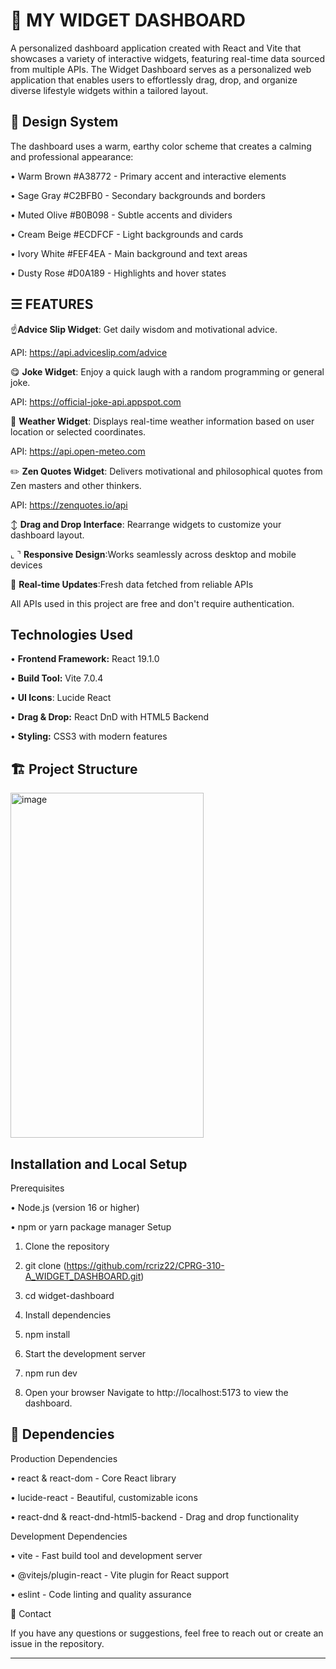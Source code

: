# 📲 MY WIDGET DASHBOARD
A personalized dashboard application created with React and Vite that showcases a variety of interactive widgets, featuring real-time data sourced from multiple APIs. The Widget Dashboard serves as a personalized web application that enables users to effortlessly drag, drop, and organize diverse lifestyle widgets within a tailored layout.
## 🎨 Design System
The dashboard uses a warm, earthy color scheme that creates a calming and professional appearance:

•	Warm Brown #A38772 - Primary accent and interactive elements

•	Sage Gray #C2BFB0 - Secondary backgrounds and borders

•	Muted Olive #B0B098 - Subtle accents and dividers

•	Cream Beige #ECDFCF - Light backgrounds and cards

•	Ivory White #FEF4EA - Main background and text areas

•	Dusty Rose #D0A189 - Highlights and hover states


## ☰ FEATURES
☝️**Advice Slip Widget**: Get daily wisdom and motivational advice.

API: https://api.adviceslip.com/advice

😋 **Joke Widget**: Enjoy a quick laugh with a random programming or general joke.

API: https://official-joke-api.appspot.com

🔅 **Weather Widget**: Displays real-time weather information based on user location or selected coordinates.

API: https://api.open-meteo.com

✏️ **Zen Quotes Widget**: Delivers motivational and philosophical quotes from Zen masters and other thinkers.

API: https://zenquotes.io/api

↕️ **Drag and Drop Interface**: Rearrange widgets to customize your dashboard layout.

⌞ ⌝  **Responsive Design**:Works seamlessly across desktop and mobile devices

🔄 **Real-time Updates**:Fresh data fetched from reliable APIs

All APIs used in this project are free and don't require authentication. 

## Technologies Used
•	**Frontend Framework:** React 19.1.0

•	**Build Tool:** Vite 7.0.4

•	**UI Icons**: Lucide React

•	**Drag & Drop:** React DnD with HTML5 Backend

•	**Styling:** CSS3 with modern features

## 🏗️ Project Structure
<img width="309" height="552" alt="image" src="https://github.com/user-attachments/assets/6204204f-8d0d-4152-986b-4ec62373ef47" />



## Installation and Local Setup
Prerequisites

•	Node.js (version 16 or higher)

•	npm or yarn package manager
Setup

1.	Clone the repository

2.	git clone (https://github.com/rcriz22/CPRG-310-A_WIDGET_DASHBOARD.git)

3.	cd widget-dashboard

4.	Install dependencies

5.	npm install

6.	Start the development server

7.	npm run dev

8.	Open your browser Navigate to http://localhost:5173 to view the dashboard.

## 🔧 Dependencies
Production Dependencies

•	react & react-dom - Core React library

•	lucide-react - Beautiful, customizable icons

•	react-dnd & react-dnd-html5-backend - Drag and drop functionality

Development Dependencies

•	vite - Fast build tool and development server

•	@vitejs/plugin-react - Vite plugin for React support

•	eslint - Code linting and quality assurance

📧 Contact

If you have any questions or suggestions, feel free to reach out or create an issue in the repository.

________________________________________




